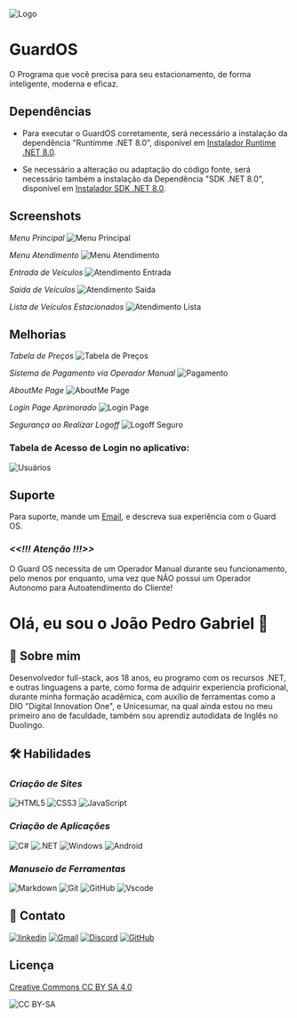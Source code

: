 
![Logo](Images/Logo.svg)

# GuardOS

O Programa que você precisa para seu estacionamento, de forma inteligente, moderna e eficaz.


## Dependências

- Para executar o GuardOS corretamente, será necessário a instalação da dependência "Runtimme .NET 8.0", disponível em [Instalador Runtime .NET 8.0](https://download.visualstudio.microsoft.com/download/pr/24682756-e652-486d-a9f7-c4411f3141e9/39e6bb61fab38fdfb3472305174422cb/aspnetcore-runtime-8.0.5-win-x86.exe).

- Se necessário a alteração ou adaptação do código fonte, será necessário também a instalação da Dependência "SDK .NET 8.0", disponível em [Instalador SDK .NET 8.0](https://download.visualstudio.microsoft.com/download/pr/9736c2dc-c21d-4df6-8cb7-9365ed5461a9/4c360dc61c7cb6d26b48d2718341c68e/dotnet-sdk-8.0.300-win-x86.exe).
    
## Screenshots
_Menu Principal_
![Menu Principal](Images/ScreenshotMenu.svg)

_Menu Atendimento_
![Menu Atendimento](Images/ScreenshotAtendimento.svg)

_Entrada de Veículos_
![Atendimento Entrada](Images/ScreenshotEntrada.svg)

_Saida de Veículos_
![Atendimento Saída](Images/ScreenshotSaida.svg)

_Lista de Veículos Estacionados_
![Atendimento Lista](Images/ScreenshotLista.svg)

## Melhorias

_Tabela de Preços_
![Tabela de Preços](Images/ScreenshotTabelaPreco.svg)

_Sistema de Pagamento via Operador Manual_
![Pagamento](Images/ScreenshotPagamento.svg)

_AboutMe Page_
![AboutMe Page](Images/ScreenshotAboutPage.svg)

_Login Page Aprimorado_
![Login Page](Images/ScreenshotLoginPage.svg)

_Segurança ao Realizar Logoff_
![Logoff Seguro](Images/ScreenshotLogoffPage.svg)


### Tabela de Acesso de Login no aplicativo:
![Usuários](Images/TabelaAcesso.png)


## Suporte
Para suporte, mande um  [Email](jpgab.dev@gmail.com), e descreva sua experiência com o Guard OS.

### ___<<!!! Atenção !!!>>___
O Guard OS necessita de um Operador Manual durante seu funcionamento, pelo menos por enquanto, uma vez que NÃO possui um Operador Autonomo para Autoatendimento do Cliente!

# Olá, eu sou o João Pedro Gabriel 👋


## 🚀 Sobre mim
Desenvolvedor full-stack, aos 18 anos, eu programo com os recursos .NET, e outras linguagens a parte, como forma de adquirir experiencia proficional, durante minha formação acadêmica, com auxílio de ferramentas como a DIO "Digital Innovation One", e Unicesumar, na qual ainda estou no meu primeiro ano de faculdade, também sou aprendiz autodidata de Inglês no Duolingo.


## 🛠 Habilidades
### ___Criação de Sites___
![HTML5](https://img.shields.io/badge/HTML5-E34F26?style=for-the-badge&logo=html5&logoColor=white)
![CSS3](https://img.shields.io/badge/CSS3-1572B6?style=for-the-badge&logo=css3&logoColor=white)
![JavaScript](https://img.shields.io/badge/JavaScript-F7DF1E?style=for-the-badge&logo=javascript&logoColor=black)

### ___Criação de Aplicações___
![C#](https://img.shields.io/badge/C%23-239120?style=for-the-badge&logo=c-sharp&logoColor=white)
![.NET](https://img.shields.io/badge/.NET-5C2D91?style=for-the-badge&logo=.net&logoColor=white)
![Windows](https://img.shields.io/badge/Windows-000?style=for-the-badge&logo=windows&logoColor=2CA5E0)
![Android](https://img.shields.io/badge/Android-3DDC84?style=for-the-badge&logo=android&logoColor=white)

### ___Manuseio de Ferramentas___
![Markdown](https://img.shields.io/badge/Markdown-000?style=for-the-badge&logo=markdown)
![Git](https://img.shields.io/badge/GIT-E44C30?style=for-the-badge&logo=git&logoColor=white)
![GitHub](https://img.shields.io/badge/GitHub-100000?style=for-the-badge&logo=github&logoColor=white)
![Vscode](https://img.shields.io/badge/Vscode-007ACC?style=for-the-badge&logo=visual-studio-code&logoColor=white)



## 🔗 Contato
[![linkedin](https://img.shields.io/badge/linkedin-0A66C2?style=for-the-badge&logo=linkedin&logoColor=white)](https://www.linkedin.com/in/jo%C3%A3o-pedro-gabriel-7628b02b3?utm_source=share&utm_campaign=share_via&utm_content=profile&utm_medium=android_app)
[![Gmail](https://img.shields.io/badge/Gmail-333333?style=for-the-badge&logo=gmail&logoColor=red)](mailto:jpgab.dev@gmail.com)
[![Discord](https://img.shields.io/badge/Discord-7289DA?style=for-the-badge&logo=discord&logoColor=white)](https://discord.com/channels/@Kalleby7034#5642/)
[![GitHub](https://img.shields.io/badge/GitHub-100000?style=for-the-badge&logo=github&logoColor=white)](https://github.com/JOAOPEDROGABRIEL)

## Licença
[Creative Commons CC BY SA 4.0](http://creativecommons.org/licenses/by-sa/4.0/)

![CC BY-SA](Images/CCBYSA4.0.png)
